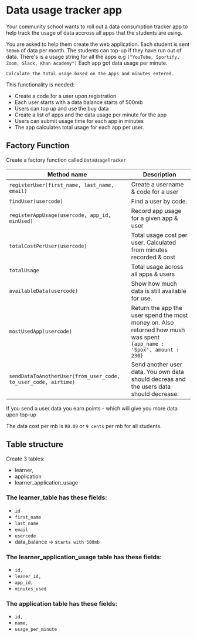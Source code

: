 # Data usage tracker app

Your community school wants to roll out a data consumption tracker app to help track the usage of data accross all apps that the students are using. 

You are asked to help them create the web application. Each student is sent `500mb` of data per month. The students can top-up if they have run out of data. There's is a usage string for all the apps e.g `("YouTube, Sportify, Zoom, Slack, Khan Academy")` Each app got data usage per minute. 

`Calculate the total usage based on the Apps and minutes entered.`

This functionality is needed:

* Create a code for a user upon registration
* Each user starts with a data balance starts of 500mb
* Users can top up and use the buy data	
* Create a list of apps and the data usage per minute for the app
* Users can submit usage time for each app in minutes
* The app calculates total usage for each app per user.

## Factory Function 

Create a factory function called `DataUsageTracker`

Method name | Description
------------------------ | ---------------
`registerUser(first_name, last_name, email)` | Create a username & code for a user
`findUser(usercode)` | Find a user by code.
`registerAppUsage(usercode, app_id, minUsed)` | Record app usage for a given app & user
`totalCostPerUser(usercode)` | Total usage cost per user. Calculated from minutes recorded & cost
`totalUsage` |  Total usage across all apps & users
`availableData(usercode)` |  Show how much data is still available for use.
`mostUsedApp(usercode)` |  Return the app the user spend the most money on. Also returned how mush was spent ` {app_name : 'Spox', amount : 230} `
`sendDataToAnotherUser(from_user_code, to_user_code, airtime)` |  Send another user data. You own data should decreas and the users data should decrease.

If you send a user data you earn points - which will give you more data upon top-up

The data cost per mb is `R0.09` or `9 cents` per mb for all students.

## Table structure

Create 3 tables: 

* learner, 
* application
* learner_application_usage

### The learner_table has these fields:

* `id`
* `first_name`
* `last_name`
* `email`
* `usercode`
* data_balance -> s`tarts with 500mb`

### The learner_application_usage table has these fields: 

* `id,`
* `leaner_id,`
* `app_id,`
* `minutes_used`

### The application table has these fields:
 
* `id,` 
* `name,`
* `usage_per_minute`



